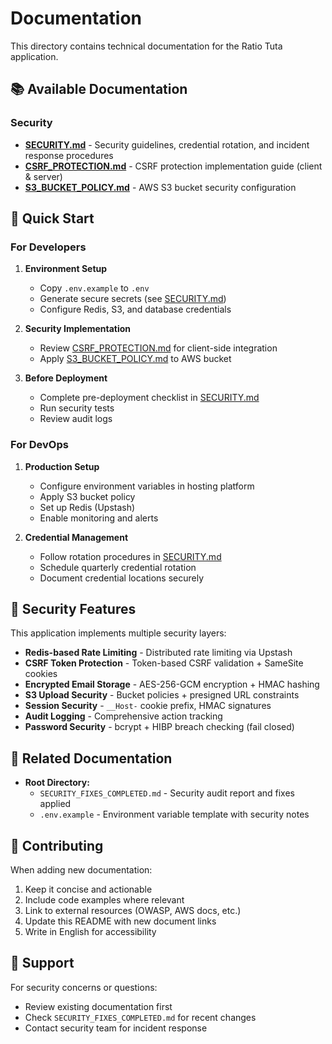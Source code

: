 # Documentation

This directory contains technical documentation for the Ratio Tuta application.

## 📚 Available Documentation

### Security

- **[SECURITY.md](./SECURITY.md)** - Security guidelines, credential rotation, and incident response procedures
- **[CSRF_PROTECTION.md](./CSRF_PROTECTION.md)** - CSRF protection implementation guide (client & server)
- **[S3_BUCKET_POLICY.md](./S3_BUCKET_POLICY.md)** - AWS S3 bucket security configuration

## 🚀 Quick Start

### For Developers

1. **Environment Setup**
   - Copy `.env.example` to `.env`
   - Generate secure secrets (see [SECURITY.md](./SECURITY.md))
   - Configure Redis, S3, and database credentials

2. **Security Implementation**
   - Review [CSRF_PROTECTION.md](./CSRF_PROTECTION.md) for client-side integration
   - Apply [S3_BUCKET_POLICY.md](./S3_BUCKET_POLICY.md) to AWS bucket

3. **Before Deployment**
   - Complete pre-deployment checklist in [SECURITY.md](./SECURITY.md)
   - Run security tests
   - Review audit logs

### For DevOps

1. **Production Setup**
   - Configure environment variables in hosting platform
   - Apply S3 bucket policy
   - Set up Redis (Upstash)
   - Enable monitoring and alerts

2. **Credential Management**
   - Follow rotation procedures in [SECURITY.md](./SECURITY.md)
   - Schedule quarterly credential rotation
   - Document credential locations securely

## 🔐 Security Features

This application implements multiple security layers:

- **Redis-based Rate Limiting** - Distributed rate limiting via Upstash
- **CSRF Token Protection** - Token-based CSRF validation + SameSite cookies
- **Encrypted Email Storage** - AES-256-GCM encryption + HMAC hashing
- **S3 Upload Security** - Bucket policies + presigned URL constraints
- **Session Security** - `__Host-` cookie prefix, HMAC signatures
- **Audit Logging** - Comprehensive action tracking
- **Password Security** - bcrypt + HIBP breach checking (fail closed)

## 📖 Related Documentation

- **Root Directory:**
  - `SECURITY_FIXES_COMPLETED.md` - Security audit report and fixes applied
  - `.env.example` - Environment variable template with security notes

## 🤝 Contributing

When adding new documentation:

1. Keep it concise and actionable
2. Include code examples where relevant
3. Link to external resources (OWASP, AWS docs, etc.)
4. Update this README with new document links
5. Write in English for accessibility

## 📧 Support

For security concerns or questions:
- Review existing documentation first
- Check `SECURITY_FIXES_COMPLETED.md` for recent changes
- Contact security team for incident response
